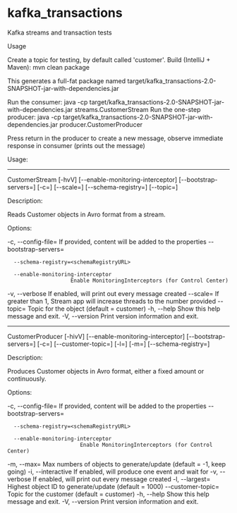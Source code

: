 # kafka_transactions
Kafka streams and transaction tests

Usage

Create a topic for testing, by default called 'customer'.
Build (IntelliJ + Maven): mvn clean package

This generates a full-fat package named target/kafka_transactions-2.0-SNAPSHOT-jar-with-dependencies.jar

Run the consumer: java -cp target/kafka_transactions-2.0-SNAPSHOT-jar-with-dependencies.jar streams.CustomerStream
Run the one-step producer: java -cp target/kafka_transactions-2.0-SNAPSHOT-jar-with-dependencies.jar producer.CustomerProducer

Press return in the producer to create a new message, observe immediate response in consumer (prints out the message)


Usage:

----

CustomerStream [-hvV] [--enable-monitoring-interceptor]
[--bootstrap-servers=<bootstrapServers>] [-c=<configFile>]
[--scale=<scale>] [--schema-registry=<schemaRegistryURL>]
[--topic=<customerTopic>]

Description:

Reads Customer objects in Avro format from a stream.

Options:

-c, --config-file=<configFile>
If provided, content will be added to the properties
--bootstrap-servers=<bootstrapServers>

      --schema-registry=<schemaRegistryURL>

      --enable-monitoring-interceptor
                        Enable MonitoringInterceptors (for Control Center)
-v, --verbose         If enabled, will print out every message created
--scale=<scale>   If greater than 1, Stream app will increase threads to
the number provided
--topic=<customerTopic>
Topic for the object (default = customer)
-h, --help            Show this help message and exit.
-V, --version         Print version information and exit.

----

CustomerProducer [-hivV] [--enable-monitoring-interceptor]
[--bootstrap-servers=<bootstrapServers>] [-c=<configFile>]
[--customer-topic=<customerTopic>] [-l=<largestId>]
[-m=<maxObjects>] [--schema-registry=<schemaRegistryURL>]

Description:

Produces Customer objects in Avro format, either a fixed amount or continuously.

Options:

-c, --config-file=<configFile>
If provided, content will be added to the properties
--bootstrap-servers=<bootstrapServers>

      --schema-registry=<schemaRegistryURL>

      --enable-monitoring-interceptor
                           Enable MonitoringInterceptors (for Control Center)
-m, --max=<maxObjects>   Max numbers of objects to generate/update (default =
-1, keep going)
-i, --interactive        If enabled, will produce one event and wait for
<Return>
-v, --verbose            If enabled, will print out every message created
-l, --largest=<largestId>
Highest object ID to generate/update (default = 1000)
--customer-topic=<customerTopic>
Topic for the customer (default = customer)
-h, --help               Show this help message and exit.
-V, --version            Print version information and exit.